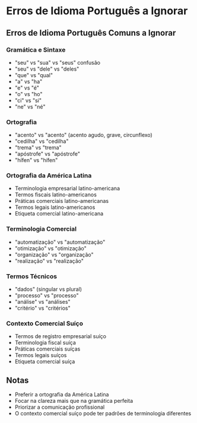 # Erros de Idioma Português a Ignorar

## Erros de Idioma Português Comuns a Ignorar

### Gramática e Sintaxe
- "seu" vs "sua" vs "seus" confusão
- "seu" vs "dele" vs "deles"
- "que" vs "qual"
- "a" vs "ha"
- "e" vs "é"
- "o" vs "ho"
- "ci" vs "si"
- "ne" vs "né"

### Ortografia
- "acento" vs "acento" (acento agudo, grave, circunflexo)
- "cedilha" vs "cedilha"
- "trema" vs "trema"
- "apóstrofe" vs "apóstrofe"
- "hífen" vs "hífen"

### Ortografia da América Latina
- Terminologia empresarial latino-americana
- Termos fiscais latino-americanos
- Práticas comerciais latino-americanas
- Termos legais latino-americanos
- Etiqueta comercial latino-americana

### Terminologia Comercial
- "automatização" vs "automatização"
- "otimização" vs "otimização"
- "organização" vs "organização"
- "realização" vs "realização"

### Termos Técnicos
- "dados" (singular vs plural)
- "processo" vs "processo"
- "análise" vs "análises"
- "critério" vs "critérios"

### Contexto Comercial Suíço
- Termos de registro empresarial suíço
- Terminologia fiscal suíça
- Práticas comerciais suíças
- Termos legais suíços
- Etiqueta comercial suíça

## Notas
- Preferir a ortografia da América Latina
- Focar na clareza mais que na gramática perfeita
- Priorizar a comunicação profissional
- O contexto comercial suíço pode ter padrões de terminologia diferentes
